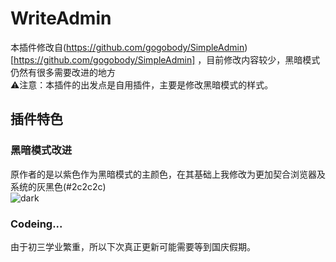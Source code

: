 # WriteAdmin
本插件修改自(https://github.com/gogobody/SimpleAdmin)[https://github.com/gogobody/SimpleAdmin] ，目前修改内容较少，黑暗模式仍然有很多需要改进的地方<br>
⚠️注意：本插件的出发点是自用插件，主要是修改黑暗模式的样式。
## 插件特色
### 黑暗模式改进
原作者的是以紫色作为黑暗模式的主颜色，在其基础上我修改为更加契合浏览器及系统的灰黑色(#2c2c2c)<br>
![dark](https://user-images.githubusercontent.com/84220224/134120940-742b2cfa-eb44-4f11-b753-4a2c77afa7d1.jpg)
### Codeing...
由于初三学业繁重，所以下次真正更新可能需要等到国庆假期。
